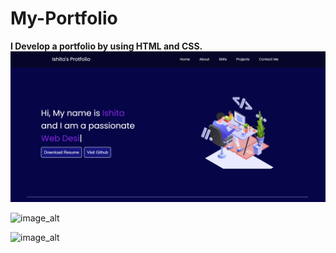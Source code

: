 # My-Portfolio

**I Develop a portfolio by using HTML and CSS.**
![image_alt](https://github.com/ishitasahoo930/My-Portfolio/blob/5adc99aee68d3a7eea759d282089c617eff35528/Screenshot%202025-09-06%20175414.png)

![image_alt]()

![image_alt]()
